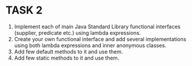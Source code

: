 # TASK 2
1. Implement each of main Java Standard Library functional interfaces (supplier, predicate etc.) using lambda expressions.<br/>
2. Create your own functional interface and add several implementations using both lambda expressions and inner anonymous classes.<br/>
3. Add few default methods to it and use them.<br/>
4. Add few static methods to it and use them.